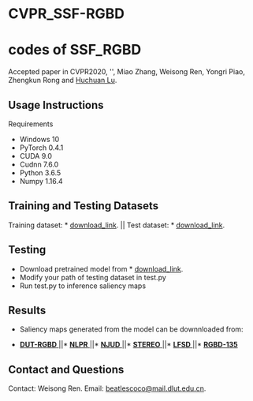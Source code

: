 # CVPR_SSF-RGBD
codes of SSF_RGBD
===
Accepted paper in CVPR2020, '', Miao Zhang, Weisong Ren, Yongri Piao, Zhengkun Rong and [Huchuan Lu](http://ice.dlut.edu.cn/lu/publications.html).

## Usage Instructions
Requirements
* Windows 10
* PyTorch 0.4.1
* CUDA 9.0
* Cudnn 7.6.0
* Python 3.6.5
* Numpy 1.16.4

## Training and Testing Datasets
Training dataset:  * [download_link]().  ||  Test dataset:  * [download_link](). 

## Testing
* Download pretrained model from * [download_link]().
* Modify your path of testing dataset in test.py
* Run test.py to inference saliency maps
## Results
* Saliency maps generated from the model can be downnloaded from:

* [  **DUT-RGBD**    ]()||* [    **NLPR**    ]()||* [    **NJUD**    ]()||* [    **STEREO**    ]()||* [    **LFSD**    ]()||* [    **RGBD-135**    ]()

## Contact and Questions
Contact: Weisong Ren. Email: [beatlescoco@mail.dlut.edu.cn]().
